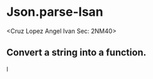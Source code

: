 # Json.parse-Isan
<Cruz Lopez Angel Ivan   Sec: 2NM40>
<!DOCTYPE html>
<html>
<body>

<h2>Convert a string into a function.</h2>

<p id="demo"></p>

<script>

var text = '{ "precio" : "decimal", "liminf" : "decimal", "limsup" : "decimal", "tasa" : "decimal", "fija" : "decimal", "isan" : "decimal", "calcular_isan" : "function(){ precio = 200000; if( 75098.87 > precio) {return nivel_1;} else{ if( 90118.61 > precio) {return nivel_2;} else{ if(105138.44 > precio) {return nivel_3;} else{ if(135177.89 > precio) {return nivel_4;} else{ if( precio > 135177.89) {return nivel_5;} } } } } }"}'; 
var nivel_1 = "	<br/>tasa = 0.02; <br/>fija = 0.00; <br/>liminferior = 0.01; <br/>limsuperior = 75098.87; "; 
var nivel_2 = "	<br/>tasa = 0.05; <br/>fija = 1501.96; <br/>liminferior = 75098.88; <br/>limsuperior = 90118.62; "; 
var nivel_3 = "	<br/>tasa = 0.10; <br/>fija = 2252.97; <br/>liminferior = 90118.62; <br/>limsuperior = 105138.43; "; 
var nivel_4 = "	<br/>tasa = 0.15; <br/>fija = 3754.94; <br/>liminferior = 105138.43; <br/>limsuperior = 135177.89; "; 
var nivel_5 = "	<br/>tasa = 0.17; <br/>fija = 8260.86; <br/>liminferior = 135177.89; ";
var obj = JSON.parse(text);
obj.calcular_isan = eval("(" + obj.calcular_isan + ")");

document.getElementById("demo").innerHTML = obj.precio + ", " + obj.calcular_isan(); 

</script>l

</body>
</html>
